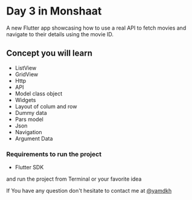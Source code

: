 # Day 3 in Monshaat 

A new Flutter app showcasing how to use a real API to fetch movies and navigate to their details using the movie ID.


## Concept you will learn 

- ListView
- GridView
- Http
- API
- Model class object
- Widgets
- Layout of colum and row 
- Dummy data
- Pars model
- Json
- Navigation
- Argument Data

### Requirements to run the project
* Flutter SDK

and run the project from Terminal or your favorite idea


If You have any question don't hesitate to contact me at [@yamdkh](https://www.yamdkh.com/)
